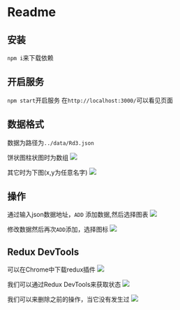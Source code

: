 # Readme
## 安装
`npm i`来下载依赖
## 开启服务
`npm start`开启服务
在`http://localhost:3000/`可以看见页面
## 数据格式
数据为路径为`../data/Rd3.json`

饼状图柱状图时为数组
![](http://o77zbfal9.bkt.clouddn.com/2016-06-21-14664887342233.jpg)

其它时为下图(x,y为任意名字)
![](http://o77zbfal9.bkt.clouddn.com/2016-06-21-14664887995436.jpg)

## 操作
通过输入json数据地址，`ADD` 添加数据,然后选择图表
![](http://o77zbfal9.bkt.clouddn.com/2016-06-21-14664868754175.jpg)

修改数据然后再次`ADD`添加，选择图标
![](http://o77zbfal9.bkt.clouddn.com/2016-06-21-14664869801417.jpg)

## Redux DevTools
可以在Chrome中下载redux插件
![](http://o77zbfal9.bkt.clouddn.com/2016-06-21-14664889903068.jpg)

我们可以通过Redux DevTools来获取状态
![](http://o77zbfal9.bkt.clouddn.com/2016-06-21-14664870390271.jpg)

我们可以来删除之前的操作，当它没有发生过
![](http://o77zbfal9.bkt.clouddn.com/2016-06-21-14664871033443.jpg)


